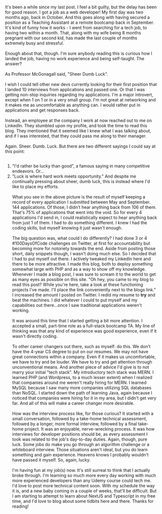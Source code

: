 It's been a while since my last post. I feel a bit guilty, but the delay has been for good reason. I got a job as a web developer! My first day was two months ago, back in October. And this goes along with having secured a position as a Teaching Assistant at a remote bootcamp back in September. It's kind of funny how it works - I went from searching for a tech job, to having two within a month. That, along with my wife being 8 months pregnant with our second kid, has made the last couple of months extremely busy and stressful.
<br/><br/>
Enough about that, though. I'm sure anybody reading this is curious how I landed the job, having no work experience and being self-taught. The answer?
<br/><br/>
As Professor McGonagall said, "Sheer Dumb Luck".
<br/><br/>
I wish I could tell other new devs currently looking for their first position that I landed 10 interviews from applications and passed one. Or that I was getting non-stop inquiries regarding my applications. I'm a major introvert, except when 1 on 1 or in a very small group. I'm not great at networking and it makes me as uncomfortable as anything can. I would rather put in applications and get responses back.
<br/><br/>
Instead, an employee at the company I work at now reached out to me on LinkedIn. They stumbled upon my profile, and took the time to read this blog. They mentioned that it seemed like I knew what I was talking about, and if I was interested, that they could pass me along to their manager.
<br/><br/>
Again. Sheer. Dumb. Luck. But there are two different sayings I could say at this point:
<br/><br/>

1. "I'd rather be lucky than good", a famous saying in many competitive endeavors. Or...
2. "Luck is where hard work meets opportunity." And despite me continually pressing about sheer, dumb luck, this is instead where I'd like to place my efforts.
   <br/><br/>
   What you see in the above picture is the result of myself keeping a record of every application I submitted between May and September. 144 applications. Of those, I didn't hear anything back from 106 of them. That's 75% of applications that went into the void. So for every 4 applications I'd send in, I could realistically expect to hear anything back from just 1 of them. I had to do something different. I knew I had the coding skills, but myself knowing it just wasn't enough.
   <br/><br/>
   The big question was, what could I do differently? I had done 3 or 4 #100DaysOfCode challenges on Twitter, at first for accountability but becoming more for notoriety towards the end. Aside from posting those short, daily snippets though, I wasn't doing much else. So I decided that I had to put myself out there. I actively tweaked my LinkedIn here and there to be more attractive. I made this blog, both to deploy something somewhat large with PHP and as a way to show off my knowledge. Whenever I made a blog post, I was sure to scream it to the world to get as many eyes as possible on this site. "Oh hey, you came to my blog to read this post? While you're here, take a look at these functioning projects I've made. I'll place the link conveniently next to the blogs link." I increased the amount I posted on Twitter. I redid my resume to **try** and beat the machines. I did whatever I could to put myself and my capabilities out there...once I saw traditional applications weren't working.
   <br/><br/>
   It was around this time that I started getting a bit more attention. I accepted a small, part-time role as a full-stack bootcamp TA. My line of thinking was that any kind of experience was good experience, even if it wasn't directly coding.
   <br/><br/>
   To other career changers out there, such as myself: do this. We don't have the 4-year CS degree to put on our resumes. We may not have great connections within a company. Even if it makes us uncomfortable, we have to try and be louder. We have to try and get attention through unconventional means. And another piece of advice I'd give is to not marry your initial "tech stack". My introductory tech stack was MERN. I learned PHP (and Wordpress, to a much lesser extent) when I realized that companies around me weren't really hiring for MERN. I learned MySQL because I saw many more companies utilizing SQL databases than NoSQL. I started down the path of learning Java, again because I noticed that companies were hiring for it in my area, but I didn't get very far. And all of this will make a career changer more desirable.
   <br/><br/>
   How was the interview process like, for those curious? It started with a small conversation, followed by a take-home technical assessment, followed by a longer, more formal interview, followed by a final take-home project. It was an enjoyable, nerve-wrecking process. It was how interviews for developer positions should be, as every assessment I took was related to the job's day-to-day duties. Again, though, pure luck. Some jobs do make you go through an algorithm challenge or a whiteboard interview. Those situations aren't ideal, but you do learn something and gain experience. Heavens knows I probably wouldn't have passed it myself. So, again, lucky.
   <br/><br/>
   I'm having fun at my job(s) now. It's still surreal to think that I actually broke through. I'm learning so much more every day working with much more experienced developers than any Udemy course could tech me. I'd love to post more technical content soon. With my schedule the way it is, and a new baby coming in a couple of weeks, that'll be difficult. But I am starting to attempt to learn about NextJS and Typescript in my free time, and I'd love to blog about some tidbits here and there. Thanks for reading!
